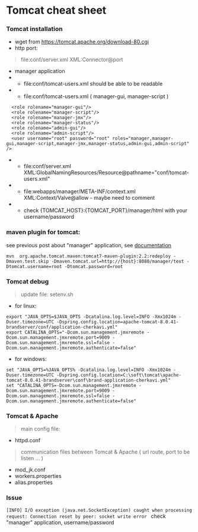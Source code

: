 # Tomcat cheat sheet
### Tomcat installation 
* wget from https://tomcat.apache.org/download-80.cgi
* http port:
> file:conf/server.xml  XML:Connector@port
* manager application
* * file:conf/tomcat-users.xml should be able to be readable 
* * file:conf/tomcat-users.xml  ( manager-gui, manager-script )
```  <role rolename="manager"/>
  <role rolename="manager-gui"/>
  <role rolename="manager-script"/>
  <role rolename="manager-jmx"/>
  <role rolename="manager-status"/>
  <role rolename="admin-gui"/>
  <role rolename="admin-script"/>
  <user username="root" password="root" roles="manager,manager-gui,manager-script,manager-jmx,manager-status,admin-gui,admin-script" />
```
* * file:conf/server.xml XML:GlobalNamingResources/Resource@pathname="conf/tomcat-users.xml"
* * file:webapps/manager/META-INF/context.xml XML:Context/Valve@allow - maybe need to comment 
* * check {TOMCAT_HOST}:{TOMCAT_PORT}/manager/html with your username/password

### maven plugin for tomcat:
see previous post about "manager" application, 
see [documentation](http://tomcat.apache.org/maven-plugin-trunk/tomcat7-maven-plugin/redeploy-mojo.html)
``` 
mvn  org.apache.tomcat.maven:tomcat7-maven-plugin:2.2:redeploy -Dmaven.test.skip -Dmaven.tomcat.url=http://{host}:8080/manager/text -Dtomcat.username=root -Dtomcat.password=root
```

### Tomcat debug
> update file: setenv.sh
* for linux:
```
export "JAVA_OPTS=$JAVA_OPTS -Dcatalina.log.level=INFO -Xmx1024m -Duser.timezone=UTC -Dspring.config.location=apache-tomcat-8.0.41-brandserver/conf/application-cherkavi.yml"
export CATALINA_OPTS="-Dcom.sun.management.jmxremote -Dcom.sun.management.jmxremote.port=9009 -Dcom.sun.management.jmxremote.ssl=false -Dcom.sun.management.jmxremote.authenticate=false"
```
* for windows:
```
set "JAVA_OPTS=%JAVA_OPTS% -Dcatalina.log.level=INFO -Xmx1024m -Duser.timezone=UTC -Dspring.config.location=C:\soft\tomcat\apache-tomcat-8.0.41-brandserver\conf\brand-application-cherkavi.yml"
set "CATALINA_OPTS=-Dcom.sun.management.jmxremote -Dcom.sun.management.jmxremote.port=9009 -Dcom.sun.management.jmxremote.ssl=false -Dcom.sun.management.jmxremote.authenticate=false"
```

### Tomcat & Apache
> main config file: 
* httpd.conf
> communication files between Tomcat & Apache ( url route, port to be listen ... )
* mod_jk.conf
* workers.properties
* alias.properties


### Issue
```[INFO] I/O exception (java.net.SocketException) caught when processing request: Connection reset by peer: socket write error ```
check "manager" application, username/password

